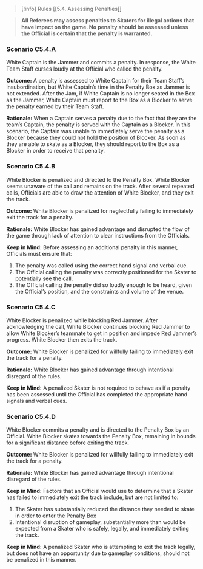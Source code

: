 > [!info] Rules
> [[5.4. Assessing Penalties]]

> **All Referees may assess penalties to Skaters for illegal actions that have impact on the game. No penalty should be assessed unless the Official is certain that the penalty is warranted.**

### Scenario C5.4.A

White Captain is the Jammer and commits a penalty. In response, the White Team Staff curses loudly at the Official who called the penalty.

**Outcome:** A penalty is assessed to White Captain for their Team Staff’s insubordination, but White Captain’s time in the Penalty Box as Jammer is not extended. After the Jam, if White Captain is no longer seated in the Box as the Jammer, White Captain must report to the Box as a Blocker to serve the penalty earned by their Team Staff.

**Rationale:** When a Captain serves a penalty due to the fact that they are the team’s Captain, the penalty is served with the Captain as a Blocker. In this scenario, the Captain was unable to immediately serve the penalty as a Blocker because they could not hold the position of Blocker. As soon as they are able to skate as a Blocker, they should report to the Box as a Blocker in order to receive that penalty.

### Scenario C5.4.B

White Blocker is penalized and directed to the Penalty Box. White Blocker seems unaware of the call and remains on the track. After several repeated calls, Officials are able to draw the attention of White Blocker, and they exit the track.

**Outcome:** White Blocker is penalized for neglectfully failing to immediately exit the track for a penalty.

**Rationale:** White Blocker has gained advantage and disrupted the flow of the game through lack of attention to clear instructions from the Officials.

**Keep in Mind:** Before assessing an additional penalty in this manner, Officials must ensure that:
1. The penalty was called using the correct hand signal and verbal cue.
2. The Official calling the penalty was correctly positioned for the Skater to potentially see the call.
3. The Official calling the penalty did so loudly enough to be heard, given the Official’s position, and the constraints and volume of the venue.

### Scenario C5.4.C

White Blocker is penalized while blocking Red Jammer. After acknowledging the call, White Blocker continues blocking Red Jammer to allow White Blocker’s teammate to get in position and impede Red Jammer’s progress. White Blocker then exits the track.

**Outcome:** White Blocker is penalized for willfully failing to immediately exit the track for a penalty.

**Rationale:** White Blocker has gained advantage through intentional disregard of the rules.

**Keep in Mind:** A penalized Skater is not required to behave as if a penalty has been assessed until the Official has completed the appropriate hand signals and verbal cues.

### Scenario C5.4.D

White Blocker commits a penalty and is directed to the Penalty Box by an Official. White Blocker skates towards the Penalty Box, remaining in bounds for a significant distance before exiting the track.

**Outcome:** White Blocker is penalized for willfully failing to immediately exit the track for a penalty.

**Rationale:** White Blocker has gained advantage through intentional disregard of the rules.

**Keep in Mind:** Factors that an Official would use to determine that a Skater has failed to immediately exit the track include, but are not limited to:
1. The Skater has substantially reduced the distance they needed to skate in order to enter the Penalty Box
2. Intentional disruption of gameplay, substantially more than would be expected from a Skater who is safely, legally, and immediately exiting the track.

**Keep in Mind:** A penalized Skater who is attempting to exit the track legally, but does not have an opportunity due to gameplay conditions, should not be penalized in this manner.